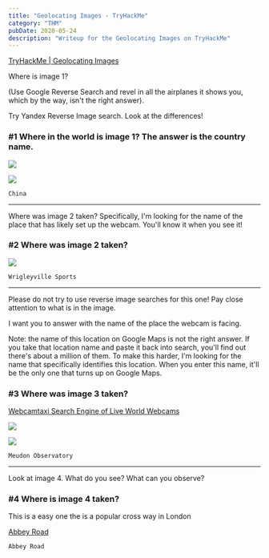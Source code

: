 ```yaml
---
title: "Geolocating Images - TryHackMe"
category: "THM"
pubDate: 2020-05-24
description: "Writeup for the Geolocating Images on TryHackMe"
---
```

[TryHackMe | Geolocating Images](https://tryhackme.com/room/geolocatingimages)

Where is image 1?

(Use Google Reverse Search and revel in all the airplanes it shows you, which by the way, isn't the right answer).

Try Yandex Reverse Image search. Look at the differences!

### #1 Where in the world is image 1? The answer is the country name.

![](https://imgur.com/9QUIrGj.png)

![](https://imgur.com/1fkczwe.png)

```
China
```

---

Where was image 2 taken? Specifically, I'm looking for the name of the place that has likely set up the webcam. You'll know it when you see it!

### #2 Where was image 2 taken?

![](https://imgur.com/56Zh3s3.png)

```
Wrigleyville Sports
```

---

Please do not try to use reverse image searches for this one! Pay close attention to what is in the image.

I want you to answer with the name of the place the webcam is facing.

Note: the name of this location on Google Maps is not the right answer. If you take that location name and paste it back into search, you'll find out there's about a million of them. To make this harder, I'm looking for the name that specifically identifies this location. When you enter this name, it'll be the only one that turns up on Google Maps.

### #3 Where was image 3 taken?

[Webcamtaxi Search Engine of Live World Webcams](https://www.webcamtaxi.com/en/search.html?searchword=paris&searchphrase=all)

![](https://imgur.com/Vful2V0.png)

![](https://imgur.com/eiWDGhl.png)

```
Meudon Observatory
```

---

Look at image 4. What do you see? What can you observe?

### #4 Where is image 4 taken?

This is a easy one the is a popular cross way in London

[Abbey Road](https://www.visitlondon.com/things-to-do/place/35809687-abbey-road)

```
Abbey Road
```


